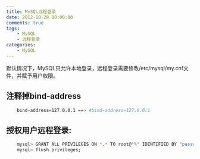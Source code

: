 ```yaml
---
title: MySQL远程登录
date: 2012-10-28 00:00:00
comments: true
tags:
    - MySQL
    - 远程登录
categories:
    - MySQL
---
```


默认情况下，MySQL只允许本地登录，远程登录需要修改/etc/mysql/my.cnf文件，并赋予用户权限。

## 注释掉bind-address

``` bash
    bind-address=127.0.0.1 ==> #bind-address=127.0.0.1
```

## 授权用户远程登录:

``` bash
    mysql> GRANT ALL PRIVILEGES ON *.* TO root@"%" IDENTIFIED BY "passwd";
    mysql> flush privileges;
```
